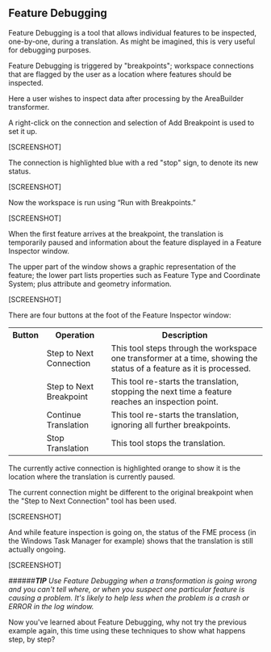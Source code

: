 ## Feature Debugging ##
Feature Debugging is a tool that allows individual features to be inspected, one-by-one, during a translation. As might be imagined, this is very useful for debugging purposes.

Feature Debugging is triggered by "breakpoints"; workspace connections that are flagged by the user as a location where features should be inspected.

Here a user wishes to inspect data after processing by the AreaBuilder transformer.

A right-click on the connection and selection of Add Breakpoint is used to set it up.

[SCREENSHOT]

The connection is highlighted blue with a red "stop" sign, to denote its new status.

[SCREENSHOT]

Now the workspace is run using “Run with Breakpoints.”

[SCREENSHOT]

When the first feature arrives at the breakpoint, the translation is temporarily paused and information about the feature displayed in a Feature Inspector window.

The upper part of the window shows a graphic representation of the feature; the lower part lists properties such as Feature Type and Coordinate System; plus attribute and geometry information.

[SCREENSHOT]

There are four buttons at the foot of the Feature Inspector window:

<table>

<tr>
<th>Button</th>
<th>Operation</th>
<th>Description</th>
</tr>

<tr>
<td></td>
<td>Step to Next Connection</td>
<td>This tool steps through the workspace one transformer at a time, showing the status of a feature as it is processed.</td>
</tr>

<tr>
<td></td>
<td>Step to Next Breakpoint</td>
<td>This tool re-starts the translation, stopping the next time a feature reaches an inspection point.</td>
</tr>

<tr>
<td></td>
<td>Continue Translation</td>
<td>This tool re-starts the translation, ignoring all further breakpoints.</td>
</tr>

<tr>
<td></td>
<td>Stop Translation</td>
<td>This tool stops the translation.</td>
</tr>

</table>

The currently active connection is highlighted orange to show it is the location where the translation is currently paused.

The current connection might be different to the original breakpoint when the "Step to Next Connection" tool has been used.

[SCREENSHOT]

And while feature inspection is going on, the status of the FME process (in the Windows Task Manager for example) shows that the translation is still actually ongoing.

[SCREENSHOT]

######***TIP***
*Use Feature Debugging when a transformation is going wrong and you can't tell where, or when you suspect one particular feature is causing a problem. It's likely to help less when the problem is a crash or ERROR in the log window.*

Now you've learned about Feature Debugging, why not try the previous example again, this time using these techniques to show what happens step, by step?